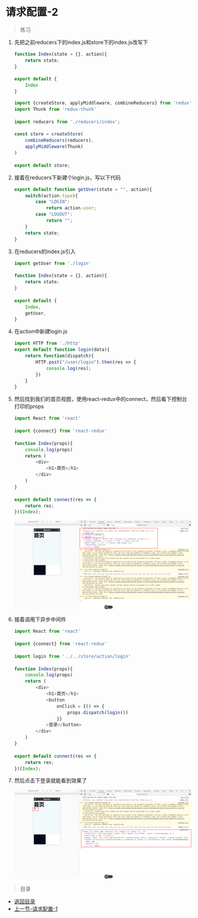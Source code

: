 # 请求配置-2

> 练习
1. 先把之前reducers下的index.js和store下的index.js改写下
    ```js
    function Index(state = {}, action){
        return state;
    }

    export default {
        Index
    }    
    ```
    ```js
    import {createStore, applyMiddleware, combineReducers} from 'redux';
    import Thunk from 'redux-thunk'

    import reducers from './reducers/index';

    const store = createStore(
        combineReducers(reducers),
        applyMiddleware(Thunk)
    )

    export default store;    
    ```
2. 接着在reducers下新建个login.js，写以下代码
    ```js
    export default function getUser(state = "", action){
        switch(action.type){
            case "LOGIN":
                return action.user;
            case "LOGOUT":
                return "";    
        }
        return state;
    }   
    ```    
3. 在reducers的index.js引入
    ```js
    import getUser from './login'

    function Index(state = {}, action){
        return state;
    }

    export default {
        Index,
        getUser,
    }    
    ```  
4. 在action中新建login.js 
    ```js
    import HTTP from './http'
    export default function login(data){
        return function(dispatch){
            HTTP.post("/user/login").then(res => {
                console.log(res);
            })
        }
    }    
    ``` 
5. 然后找到我们的首页视图，使用react-redux中的connect，然后看下控制台打印的props
    ```js
    import React from 'react'

    import {connect} from 'react-redux'

    function Index(props){
        console.log(props)
        return (
            <div>
                <h1>首页</h1>
            </div>
        )
    }

    export default connect(res => {
        return res;    
    })(Index);    
    ```

    ![](./images/connect后的效果.jpg)
           
6. 接着调用下异步中间件
    ```js
    import React from 'react'

    import {connect} from 'react-redux'

    import login from '../../store/action/login'

    function Index(props){
        console.log(props)
        return (
            <div>
                <h1>首页</h1>
                <button
                    onClick = {() => {
                        props.dispatch(login())
                    }}            
                >登录</button>
            </div>
        )
    }

    export default connect(res => {
        return res;    
    })(Index);    
    ```
7. 然后点击下登录就能看到效果了

    ![](./images/点击登录按钮.jpg)

> 目录

* [返回目录](../../README.md)
* [上一节-请求配置-1](../day-21/请求配置-1.md)